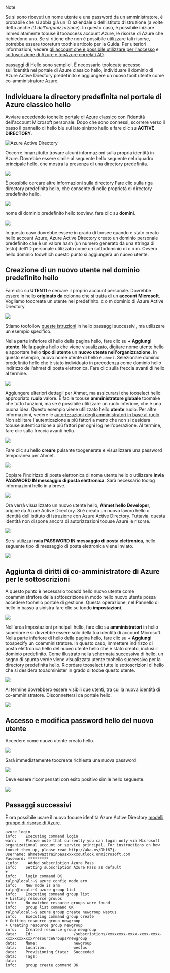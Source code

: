 
<br>

> [!NOTE]
> Se si sono ricevuti un nome utente e una password da un amministratore, è probabile che si abbia già un ID aziendale o dell’istituto d’istruzione (a volte detto anche *ID dell’organizzazione*). In questo caso, è possibile iniziare immediatamente toouse il tooaccess account Azure, le risorse di Azure che richiedono uno. Se si ritiene che non è possibile utilizzare tali risorse, potrebbe essere tooreturn toothis articolo per la Guida. Per ulteriori informazioni, vedere [gli account che è possibile utilizzare per l'accesso](https://msdn.microsoft.com/library/azure/dn629581.aspx#BKMK_SignInAccounts) e [sottoscrizione di Azure è tooAzure correlati AD](https://msdn.microsoft.com/library/azure/dn629581.aspx#BKMK_SubRelationToDir).
> 
> 

passaggi di Hello sono semplici. È necessario toolocate accesso sull'identità nel portale di Azure classico hello, individuare il dominio di Azure Active Directory predefinito e aggiungere un nuovo tooit utente come co-amministratore Azure.

## <a name="locate-your-default-directory-in-hello-azure-classic-portal"></a>Individuare la directory predefinita nel portale di Azure classico hello
Avviare accedendo toohello [portale di Azure classico](https://manage.windowsazure.com) con l'identità dell'account Microsoft personale. Dopo che sono connessi, scorrere verso il basso il pannello di hello blu sul lato sinistro hello e fare clic su **ACTIVE DIRECTORY**.

![Azure Active Directory](./media/virtual-machines-common-create-aad-work-id/azureactivedirectorywidget.png)

Occorre innanzitutto trovare alcuni informazioni sulla propria identità in Azure. Dovrebbe essere simile al seguente hello seguente nel riquadro principale hello, che mostra la presenza di una directory predefinita.

![](./media/virtual-machines-common-create-aad-work-id/defaultaadlisting.png)

È possibile cercare altre informazioni sulla directory Fare clic sulla riga directory predefinita hello, che consente di nelle proprietà di directory predefinito hello.  

![](./media/virtual-machines-common-create-aad-work-id/defaultdirectorypage.png)

nome di dominio predefinito hello tooview, fare clic su **domini**.

![](./media/virtual-machines-common-create-aad-work-id/domainclicktoseeyourdefaultdomain.png)

In questo caso dovrebbe essere in grado di toosee quando è stato creato hello account Azure, Azure Active Directory creato un dominio personale predefinito che è un valore hash (un numero generato da una stringa di testo) dell'ID personale utilizzato come un sottodominio di c o m. Ovvero hello dominio toowhich questo punto si aggiungerà un nuovo utente.

## <a name="creating-a-new-user-in-hello-default-domain"></a>Creazione di un nuovo utente nel dominio predefinito hello
Fare clic su **UTENTI** e cercare il proprio account personale. Dovrebbe essere in hello **originato da** colonna che si tratta di un **account Microsoft**. Vogliamo toocreate un utente nel predefinito. c o m dominio di Azure Active Directory.

![](./media/virtual-machines-common-create-aad-work-id/defaultdirectoryuserslisting.png)

Stiamo toofollow [queste istruzioni](https://technet.microsoft.com/library/hh967632.aspx#BKMK_1) in hello passaggi successivi, ma utilizzare un esempio specifico.

Nella parte inferiore di hello della pagina hello, fare clic su **+ Aggiungi utente**. Nella pagina hello che viene visualizzato, digitare nome utente hello e apportare hello **tipo di utente** un **nuovo utente nell'organizzazione**. In questo esempio, nuovo nome utente di hello è `ahmet`. Selezionare dominio predefinito hello che è stato individuato in precedenza come dominio hello indirizzo dell'ahmet di posta elettronica. Fare clic sulla freccia avanti di hello al termine.

![](./media/virtual-machines-common-create-aad-work-id/addingauserwithdirectorydropdown.png)

Aggiungere ulteriori dettagli per Ahmet, ma assicurarsi che tooselect hello appropriato **ruolo** valore. È facile toouse **amministratore globale** toomake che tutto funzioni, ma se è possibile utilizzare un ruolo inferiore, che è una buona idea. Questo esempio viene utilizzato hello **utente** ruolo. Per altre informazioni, vedere le [autorizzazioni degli amministratori in base al ruolo](https://msdn.microsoft.com/library/azure/dn468213.aspx#BKMK_1). Non abilitare l'autenticazione a più fattori a meno che non si desidera toouse autenticazione a più fattori per ogni log nell'operazione. Al termine, fare clic sulla freccia avanti hello.

![](./media/virtual-machines-common-create-aad-work-id/userprofileuseradmin.png)

Fare clic su hello **creare** pulsante toogenerate e visualizzare una password temporanea per Ahmet.

![](./media/virtual-machines-common-create-aad-work-id/gettemporarypasswordforuser.png)

Copiare l'indirizzo di posta elettronica di nome utente hello o utilizzare **invia PASSWORD IN messaggio di posta elettronica**. Sarà necessario toolog informazioni hello in a breve.

![](./media/virtual-machines-common-create-aad-work-id/receivedtemporarypassworddialog.png)

Ora verrà visualizzato un nuovo utente hello, **Ahmet hello Developer**, origine da Azure Active Directory. Si è creato un nuovo lavoro hello o identità dell'istituto di istruzione con Azure Active Directory. Tuttavia, questa identità non dispone ancora di autorizzazioni toouse Azure le risorse.

![](./media/virtual-machines-common-create-aad-work-id/defaultdirectoryusersaftercreate.png)

Se si utilizza **invia PASSWORD IN messaggio di posta elettronica**, hello seguente tipo di messaggio di posta elettronica viene inviato.

![](./media/virtual-machines-common-create-aad-work-id/emailreceivedfromnewusercreation.png)

## <a name="adding-azure-co-administrator-rights-for-subscriptions"></a>Aggiunta di diritti di co-amministratore di Azure per le sottoscrizioni
A questo punto è necessario tooadd hello nuovo utente come coamministratore della sottoscrizione in modo hello nuovo utente possa accedere toohello portale di gestione. Questa operazione, nel Pannello di hello in basso a sinistra fare clic su toodo **impostazioni**.

![](./media/virtual-machines-common-create-aad-work-id/thesettingswidget.png)

Nell'area Impostazioni principali hello, fare clic su **amministratori** in hello superiore e si dovrebbe essere solo della tua identità di account Microsoft. Nella parte inferiore di hello della pagina hello, fare clic su **+ Aggiungi** toospecify un coamministratore. In questo caso, immettere indirizzo di posta elettronica hello del nuovo utente hello che è stato creato, inclusi il dominio predefinito. Come illustrato nella schermata successiva di hello, un segno di spunta verde viene visualizzata utente toohello successivo per la directory predefinita hello. Ricordare tooselect tutte le sottoscrizioni di hello che si desidera tooadminister in grado di toobe questo utente.

![](./media/virtual-machines-common-create-aad-work-id/addingnewuserascoadmin.png)

Al termine dovrebbero essere visibili due utenti, tra cui la nuova identità di co-amministratore. Disconnettersi da portale hello.

![](./media/virtual-machines-common-create-aad-work-id/newuseraddedascoadministrator.png)

## <a name="logging-in-and-changing-hello-new-users-password"></a>Accesso e modifica password hello del nuovo utente
Accedere come nuovo utente creato hello.

![](./media/virtual-machines-common-create-aad-work-id/signinginwithnewuser.png)

Sarà immediatamente toocreate richiesta una nuova password.

![](./media/virtual-machines-common-create-aad-work-id/mustupdateyourpassword.png)

Deve essere ricompensati con esito positivo simile hello seguente.

![](./media/virtual-machines-common-create-aad-work-id/successtourdialog.png)

## <a name="next-steps"></a>Passaggi successivi
È ora possibile usare il nuovo toouse identità Azure Active Directory [modelli gruppo di risorse di Azure](../articles/xplat-cli-azure-resource-manager.md).

    azure login
    info:    Executing command login
    warn:    Please note that currently you can login only via Microsoft organizational account or service principal. For instructions on how tooset them up, please read http://aka.ms/Dhf67j.
    Username: ahmet@aztrainpassxxxxxoutlook.onmicrosoft.com
    Password: *********
    /info:    Added subscription Azure Pass
    info:    Setting subscription Azure Pass as default
    +
    info:    login command OK
    ralph@local:~$ azure config mode arm
    info:    New mode is arm
    ralph@local:~$ azure group list
    info:    Executing command group list
    + Listing resource groups
    info:    No matched resource groups were found
    info:    group list command OK
    ralph@local:~$ azure group create newgroup westus
    info:    Executing command group create
    + Getting resource group newgroup
    + Creating resource group newgroup
    info:    Created resource group newgroup
    data:    Id:                  /subscriptions/xxxxxxxx-xxxx-xxxx-xxxx-xxxxxxxxxxxx/resourceGroups/newgroup
    data:    Name:                newgroup
    data:    Location:            westus
    data:    Provisioning State:  Succeeded
    data:    Tags:
    data:
    info:    group create command OK
